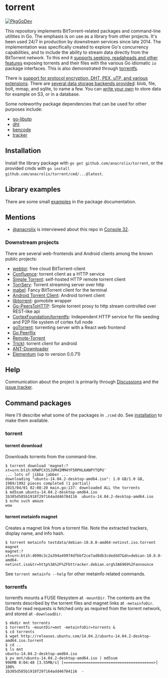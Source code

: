 # torrent

[![PkgGoDev](https://pkg.go.dev/badge/github.com/anacrolix/torrent)](https://pkg.go.dev/github.com/anacrolix/torrent)

This repository implements BitTorrent-related packages and command-line utilities in Go. The emphasis is on use as a library from other projects. It's been used 24/7 in production by downstream services since late 2014. The implementation was specifically created to explore Go's concurrency capabilities, and to include the ability to stream data directly from the BitTorrent network. To this end it [supports seeking, readaheads and other features](https://godoc.org/github.com/anacrolix/torrent#Reader) exposing torrents and their files with the various Go idiomatic `io` package interfaces. This is also demonstrated through [torrentfs](#torrentfs).

There is [support for protocol encryption, DHT, PEX, uTP, and various extensions](https://godoc.org/github.com/anacrolix/torrent). There are [several data storage backends provided](https://godoc.org/github.com/anacrolix/torrent/storage): blob, file, bolt, mmap, and sqlite, to name a few. You can [write your own](https://godoc.org/github.com/anacrolix/torrent/storage#ClientImpl) to store data for example on S3, or in a database. 

Some noteworthy package dependencies that can be used for other purposes include:

 * [go-libutp](https://github.com/anacrolix/go-libutp)
 * [dht](https://github.com/anacrolix/dht)
 * [bencode](https://godoc.org/github.com/anacrolix/torrent/bencode)
 * [tracker](https://godoc.org/github.com/anacrolix/torrent/tracker)

## Installation

Install the library package with `go get github.com/anacrolix/torrent`, or the provided cmds with `go install github.com/anacrolix/torrent/cmd/...@latest`.

## Library examples

There are some small [examples](https://godoc.org/github.com/anacrolix/torrent#pkg-examples) in the package documentation.

## Mentions

 * [@anacrolix](https://github.com/anacrolix) is interviewed about this repo in [Console 32](https://console.substack.com/p/console-32).

### Downstream projects

There are several web-frontends and Android clients among the known public projects:

 * [webtor](https://webtor.io/): free cloud BitTorrent-client <!-- looks very extensive, may have diverged from anacrolix/torrent in 2018? -->
 * [Confluence](https://github.com/anacrolix/confluence): torrent client as a HTTP service <!-- Well of course I know him... He's me -->
 * [Simple Torrent](https://github.com/boypt/simple-torrent): self-hosted HTTP remote torrent client <!-- 876 stars -->
 * [TorrServ](https://github.com/YouROK/TorrServer): Torrent streaming server over http <!-- 543 stars -->
 * [mabel](https://github.com/smmr-software/mabel): Fancy BitTorrent client for the terminal <!-- 237 stars -->
 * [Android Torrent Client](https://gitlab.com/axet/android-torrent-client): Android torrent client <!-- 29 stars -->
 * [libtorrent](https://gitlab.com/axet/libtorrent): gomobile wrapper <!-- 15 stars -->
 * [Go-PeersToHTTP](https://github.com/WinPooh32/peerstohttp): Simple torrent proxy to http stream controlled over REST-like api <!-- 28 stars -->
 * [CortexFoundation/torrentfs](https://github.com/CortexFoundation/torrentfs): Independent HTTP service for file seeding and P2P file system of cortex full node <!-- 21 stars -->
 * [goTorrent](https://github.com/deranjer/goTorrent): torrenting server with a React web frontend <!-- 156 stars, inactive since 2020 -->
 * [Go Peerflix](https://github.com/Sioro-Neoku/go-peerflix) <!-- 449 stars, inactive since 2019 -->
 * [Remote-Torrent](https://github.com/BruceWangNo1/remote-torrent) <!-- 57 stars, inactive since 2019 -->
 * [Trickl](https://github.com/arranlomas/Trickl): torrent client for android <!-- 48 stars, inactive since 2018 -->
 * [ANT-Downloader](https://github.com/anatasluo/ant) <!-- archived -->
 * [Elementum](http://elementum.surge.sh/) (up to version 0.0.71)

## Help

Communication about the project is primarily through [Discussions](https://github.com/anacrolix/torrent/discussions) and the [issue tracker](https://github.com/anacrolix/torrent/issues).

## Command packages

Here I'll describe what some of the packages in `./cmd` do. See [installation](#installation) to make them available.

### torrent

#### torrent download

Downloads torrents from the command-line.

    $ torrent download 'magnet:?xt=urn:btih:KRWPCX3SJUM4IMM4YF5RPHL6ANPYTQPU'
    ... lots of jibba jabber ...
    downloading "ubuntu-14.04.2-desktop-amd64.iso": 1.0 GB/1.0 GB, 1989/1992 pieces completed (1 partial)
    2015/04/01 02:08:20 main.go:137: downloaded ALL the torrents
    $ md5sum ubuntu-14.04.2-desktop-amd64.iso
    1b305d585b1918f297164add46784116  ubuntu-14.04.2-desktop-amd64.iso
    $ echo such amaze
    wow

#### torrent metainfo magnet

Creates a magnet link from a torrent file. Note the extracted trackers, display name, and info hash.

    $ torrent metainfo testdata/debian-10.8.0-amd64-netinst.iso.torrent magnet
    magnet:?xt=urn:btih:4090c3c2a394a49974dfbbf2ce7ad0db3cdeddd7&dn=debian-10.8.0-amd64-netinst.iso&tr=http%3A%2F%2Fbttracker.debian.org%3A6969%2Fannounce

See `torrent metainfo --help` for other metainfo related commands.

### torrentfs

torrentfs mounts a FUSE filesystem at `-mountDir`. The contents are the torrents described by the torrent files and magnet links at `-metainfoDir`. Data for read requests is fetched only as required from the torrent network, and stored at `-downloadDir`.

    $ mkdir mnt torrents
    $ torrentfs -mountDir=mnt -metainfoDir=torrents &
    $ cd torrents
    $ wget http://releases.ubuntu.com/14.04.2/ubuntu-14.04.2-desktop-amd64.iso.torrent
    $ cd ..
    $ ls mnt
    ubuntu-14.04.2-desktop-amd64.iso
    $ pv mnt/ubuntu-14.04.2-desktop-amd64.iso | md5sum
    996MB 0:04:40 [3.55MB/s] [========================================>] 100%
    1b305d585b1918f297164add46784116  -

